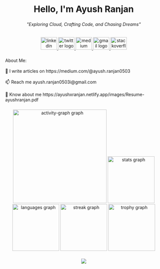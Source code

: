 <h1 align="center">Hello, I'm Ayush Ranjan</h1>

###

<h6 align="center">"Exploring Cloud, Crafting Code, and Chasing Dreams"</h6>

###


###

<div align="center">
  <a href="www.linkedin.com/in/ayushranjan7" target="_blank">
    <img src="https://raw.githubusercontent.com/maurodesouza/profile-readme-generator/master/src/assets/icons/social/linkedin/default.svg" width="52" height="40" alt="linkedin logo"  />
  </a>
  <a href="https://twitter.com/Ayush_Ranjan07" target="_blank">
    <img src="https://raw.githubusercontent.com/maurodesouza/profile-readme-generator/master/src/assets/icons/social/twitter/default.svg" width="52" height="40" alt="twitter logo"  />
  </a>
  <a href="https://medium.com/@ayush.ranjan0503" target="_blank">
    <img src="https://raw.githubusercontent.com/maurodesouza/profile-readme-generator/master/src/assets/icons/social/medium/default.svg" width="52" height="40" alt="medium logo"  />
  </a>
  <a href="ayush.ranjan0503i@gmail.com" target="_blank">
    <img src="https://raw.githubusercontent.com/maurodesouza/profile-readme-generator/master/src/assets/icons/social/gmail/default.svg" width="52" height="40" alt="gmail logo"  />
  </a>
  <img src="https://raw.githubusercontent.com/maurodesouza/profile-readme-generator/master/src/assets/icons/social/stackoverflow/default.svg" width="52" height="40" alt="stackoverflow logo"  />
</div>

###

<p align="left">About Me:<br><br>📝 I write articles on https://medium.com/@ayush.ranjan0503<br><br>📫 Reach me ayush.ranjan0503i@gmail.com<br><br>📄 Know about me https://ayushxranjan.netlify.app/images/Resume-ayushranjan.pdf</p>

###

<div align="center">
  <img src="https://github-readme-activity-graph.vercel.app/graph?username=ayush-ranjan07&radius=16&theme=react&area=true&order=5&hide_border=true&hide_title=false&custom_title=Contribution%20Graph" height="300" alt="activity-graph graph"  />
  <img src="https://github-readme-stats.vercel.app/api?username=ayush-ranjan07&hide_title=true&hide_rank=true&show_icons=true&include_all_commits=true&count_private=true&disable_animations=false&theme=react&locale=en&hide_border=true&order=1" height="150" alt="stats graph"  />
  <img src="https://github-readme-stats.vercel.app/api/top-langs?username=ayush-ranjan07&locale=en&hide_title=true&layout=compact&card_width=320&langs_count=6&theme=react&hide_border=true&order=2" height="150" alt="languages graph"  />
  <img src="https://streak-stats.demolab.com?user=ayush-ranjan07&locale=en&mode=daily&theme=react&hide_border=true&border_radius=5&date_format=%5BY.%5Dn.j&order=3" height="150" alt="streak graph"  />
  <img src="https://github-profile-trophy.vercel.app?username=ayush-ranjan07&theme=onestar&column=-1&row=1&margin-w=8&margin-h=8&no-bg=true&no-frame=true&order=4" height="150" alt="trophy graph"  />
</div>

###

<div align="center">
  <img src="https://profile-counter.glitch.me/ayush-ranjan07/count.svg?"  />
</div>

###
